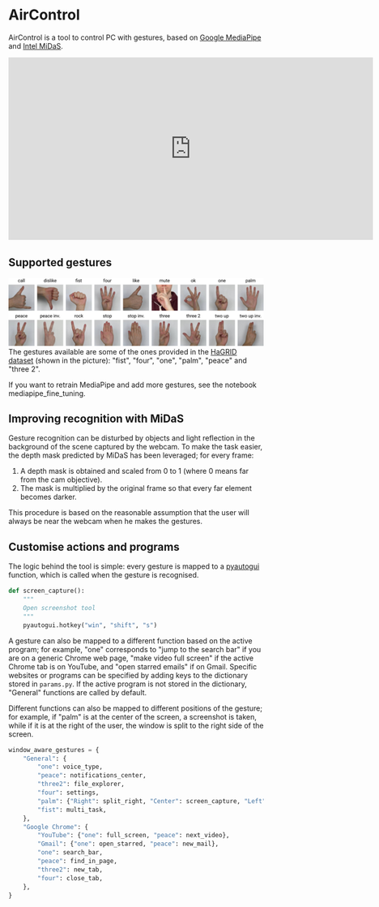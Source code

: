 # AirControl
AirControl is a tool to control PC with gestures, based on <a href="https://ai.google.dev/edge/mediapipe/solutions/guide" target="_blank">Google MediaPipe</a> and <a href="https://github.com/isl-org/MiDaS" target="_blank">Intel MiDaS</a>.

<iframe width="720" height="360" src="https://www.youtube.com/embed/Cifi5REe2wY" title="AirControl demo" frameborder="0" allow="accelerometer; autoplay; clipboard-write; encrypted-media; gyroscope; picture-in-picture; web-share" referrerpolicy="strict-origin-when-cross-origin" allowfullscreen></iframe>

## Supported gestures
![HaGRID gesture](media/gestures.jpg)
The gestures available are some of the ones provided in the  <a href="https://github.com/hukenovs/hagrid" target="_blank">HaGRID dataset</a> (shown in the picture): "fist", "four", "one", "palm", "peace" and "three 2".

If you want to retrain MediaPipe and add more gestures, see the notebook mediapipe_fine_tuning.

## Improving recognition with MiDaS
Gesture recognition can be disturbed by objects and light reflection in the background of the scene captured by the webcam. To make the task easier, the depth mask predicted by MiDaS has been leveraged; for every frame:

1. A depth mask is obtained and scaled from 0 to 1 (where 0 means far from the cam objective).
2. The mask is multiplied by the original frame so that every far element becomes darker.

This procedure is based on the reasonable assumption that the user will always be near the webcam when he makes the gestures.

## Customise actions and programs
The logic behind the tool is simple: every gesture is mapped to a <a href="https://pyautogui.readthedocs.io/en/latest/function" target="_blank">pyautogui</a> function, which is called when the gesture is recognised.
```python
def screen_capture():
    """
    Open screenshot tool
    """
    pyautogui.hotkey("win", "shift", "s")
```
A gesture can also be mapped to a different function based on the active program; for example, "one" corresponds to "jump to the search bar" if you are on a generic Chrome web page, "make video full screen" if the active Chrome tab is on YouTube, and "open starred emails" if on Gmail. Specific websites or programs can be specified by adding keys to the dictionary stored in ```params.py```. If the active program is not stored in the dictionary, "General" functions are called by default.

Different functions can also be mapped to different positions of the gesture; for example, if "palm" is at the center of the screen, a screenshot is taken, while if it is at the right of the user, the window is split to the right side of the screen.

```python
window_aware_gestures = {
    "General": {
        "one": voice_type,
        "peace": notifications_center,
        "three2": file_explorer,
        "four": settings,
        "palm": {"Right": split_right, "Center": screen_capture, "Left": split_left},
        "fist": multi_task,
    },
    "Google Chrome": {
        "YouTube": {"one": full_screen, "peace": next_video},
        "Gmail": {"one": open_starred, "peace": new_mail},
        "one": search_bar,
        "peace": find_in_page,
        "three2": new_tab,
        "four": close_tab,
    },
}
```